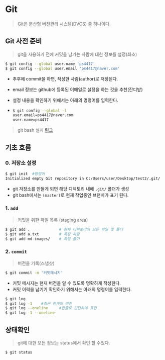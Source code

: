 # Git

> Git은 분산형 버전관리 시스템(DVCS) 중 하나이다.

## Git 사전 준비

> git을 사용하기 전에 커밋을 남기는 사람에 대한 정보를 설정(최초)

```bash
$ git config --global user.name 'ps4417'
$ git config --global user.email 'ps4417@naver.com'
```

* 추후에 commit을 하면, 작성한 사람(author)로 저장된다.

* email 정보는 github에 등록된 이메일로 설정을 하는 것을 추천(잔디밭)

* 설정 내용을 확인하기 위해서는 아래의 명령어를 입력한다.

* ````bash
  $ git config --global -l
  user.email=ps4417@naver.com
  user.name=ps4417
  ````

> git bash 설치 [링크](www.google.com)

## 기초 흐름

### 0. 저장소 설정

```bash
$ git init  #명령어
Initialized empty Git repository in C:/Users/user/Desktop/test2/.git/   #결과
```

* git 저장소를 만들게 되면 해당 디렉토리 내에 `.git/` 폴더가 생성
* git bash에서는  `(master)`로 현재 작업중인 브랜치가 표기 된다.

### 1. `add`

> 커밋을 위한 파일 목록 (staging area)

```bash
$ git add .  			# 현재 디렉토리의 모든 파일 및 폴더
$ git add a.txt  		# 특정 파일
$ git add md-images/  	# 특정 폴더
```

### 2. `commit`

> 버전을 기록(스냅샷)

```bash
$ git commit -m '커밋메시지'
```

* 커밋 메시지는 현재 버전을 알 수 있도록 명확하게 작성한다.
* 커밋 이력을 남기기 확인하기 위해서는 아래의 명령어를 입력한다.

```bash
$ git log
$ git log -1	#최근 한개의 버전
$ git log --oneline 	#한줄로 간단하게 표현
$ git log -1 --oneline	
```

## 상태확인

> git에 대한 모든 정보는 status에서 확인 할 수있다.

```bash
$ git status
```



